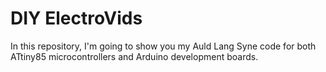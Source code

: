 # DIY ElectroVids
In this repository, I'm going to show you my Auld Lang Syne code for both ATtiny85 microcontrollers and Arduino development boards.
